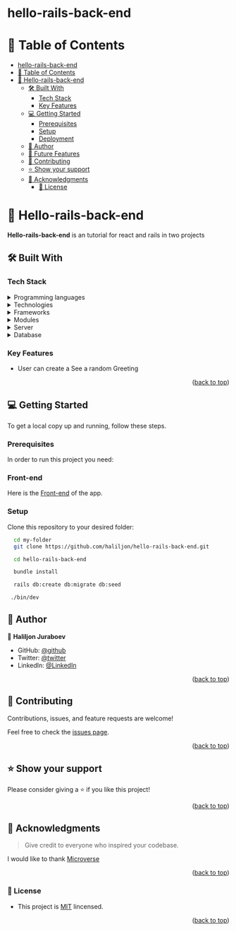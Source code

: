 # hello-rails-back-end

# 📗 Table of Contents

- [hello-rails-back-end](#hello-rails-back-end)
- [📗 Table of Contents](#-table-of-contents)
- [📖 Hello-rails-back-end ](#-hello-rails-back-end-)
  - [🛠 Built With ](#-built-with-)
    - [Tech Stack ](#tech-stack-)
    - [Key Features ](#key-features-)
  - [💻 Getting Started ](#-getting-started-)
    - [Prerequisites](#prerequisites)
    - [Setup](#setup)
    - [Deployment](#deployment)
  - [👥 Author ](#-author-)
  - [🔭 Future Features ](#-future-features-)
  - [🤝 Contributing ](#-contributing-)
  - [⭐️ Show your support ](#️-show-your-support-)
  - [🙏 Acknowledgments ](#-acknowledgments-)
    - [📝 License](#-license)

<!-- PROJECT DESCRIPTION -->

# 📖 Hello-rails-back-end <a name="about-project"></a>

**Hello-rails-back-end** is an tutorial for react and rails in two projects

## 🛠 Built With <a name="built-with"></a>

### Tech Stack <a name="tech-stack"></a>

<details>
  <summary>Programming languages</summary>
  <ul>
    <li><a href="https://reactjs.org/">React</a></li>
    <li><a href="https://redux.js.org/">Redux</a></li>
    <li><a href="https://www.ruby-lang.org/en/">Ruby</a></li>
    <li><a href="https://rubyonrails.org/">Ruby on Rails</a></li>
  </ul>
 </details>

<details>
  <summary>Technologies</summary>
  <ul>
    <li><a href="https://git-scm.com/">Git</a></li>
    <li><a href="https://github.com/">Github</a></li>
    <li><a href="https://www.atlassian.com/git/tutorials/comparing-workflows/gitflow-workflow">Gitflow</a></li>
  </ul>
 </details>
 <details>
  <summary>Frameworks</summary>
 </details>
<details>
  <summary>Modules</summary>
 </details>

<details>
  <summary>Server</summary>
</details>

<details>
<summary>Database</summary>
  <ul>
    <li><a href="https://www.postgresql.org/">PostgreSQL</a></li>
  </ul>
</details>

### Key Features <a name="key-features"></a>

- User can create a See a random Greeting

<p align="right">(<a href="#readme-top">back to top</a>)</p>

## 💻 Getting Started <a name="getting-started"></a>

To get a local copy up and running, follow these steps.

### Prerequisites

In order to run this project you need:

### Front-end

Here is the [Front-end](https://github.com/haliljon/hello-react-front-end.git) of the app.

### Setup

Clone this repository to your desired folder:

```sh
  cd my-folder
  git clone https://github.com/haliljon/hello-rails-back-end.git

  cd hello-rails-back-end

  bundle install

  rails db:create db:migrate db:seed

 ./bin/dev
```

## 👥 Author <a name="author"></a>

👤 **Haliljon Juraboev**

- GitHub: [@github](https://github.com/haliljon)
- Twitter: [@twitter](https://twitter.com/haliljon1)
- LinkedIn: [@LinkedIn](https://www.linkedin.com/in/juraboev-haliljon)

<p align="right">(<a href="#readme-top">back to top</a>)</p>

## 🤝 Contributing <a name="contributing"></a>

Contributions, issues, and feature requests are welcome!

Feel free to check the [issues page](https://github.com/haliljon/hello-rails-back-end/issues).

<p align="right">(<a href="#readme-top">back to top</a>)</p>

## ⭐️ Show your support <a name="support"></a>

Please consider giving a ⭐️ if you like this project!

<p align="right">(<a href="#readme-top">back to top</a>)</p>

## 🙏 Acknowledgments <a name="acknowledgements"></a>

> Give credit to everyone who inspired your codebase.

I would like to thank [Microverse](https://www.microverse.org/)

<p align="right">(<a href="#readme-top">back to top</a>)</p>

### 📝 License

- This project is [MIT](./LICENSE) lincensed.

<p align="right">(<a href="#readme-top">back to top</a>)</p>
